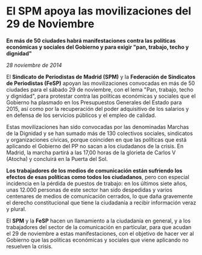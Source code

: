 # El SPM apoya las movilizaciones del 29 de Noviembre

**En más de 50 ciudades habrá manifestaciones contra las políticas económicas y sociales del Gobierno y para exigir "pan, trabajo, techo y dignidad"**

*28 noviembre de 2014*

El **Sindicato de Periodistas de Madrid (SPM)** y la **Federación de Sindicatos de Periodistas (FeSP)** apoyan las movilizaciones convocadas en más de 50 ciudades para el sábado 29 de noviembre, con el lema "Pan, trabajo, techo y dignidad", para protestar contra las políticas económicas y sociales que el Gobierno ha plasmado en los Presupuestos Generales del Estado para 2015, así como por la recuperación del poder adquisitivo de los salarios y en defensa de los servicios públicos y el empleo de calidad.

Estas movilizaciones han sido convocadas por las denominadas Marchas de la Dignidad y se han sumado más de 130 colectivos sociales, sindicatos y organizaciones cívicas, porque coinciden en que las políticas que está aplicando el Gobierno del PP no sacan a los ciudadanos de la crisis. En Madrid, la marcha partirá a las 17,00 horas de la glorieta de Carlos V (Atocha) y concluirá en la Puerta del Sol.

**Los trabajadores de los medios de comunicación están sufriendo los efectos de esas políticas como todos los ciudadanos**, pero con especial incidencia en la pérdida de puestos de trabajo: en los últimos siete años, unas 12.000 personas de este sector han sido despedidas y varios centenares de medios de comunicación cerrados, lo que daña gravemente el derecho constitucional que tiene la ciudadanía a recibir información veraz y plural.

El **SPM** y la **FeSP** hacen un llamamiento a la ciudadanía en general, y a los trabajadores del sector de la comunicación en particular, para que acudan el 29 de noviembre a estas manifestaciones, con el objetivo de hacer ver al Gobierno que las políticas económicas y sociales que viene aplicando no resuelven la crisis.
